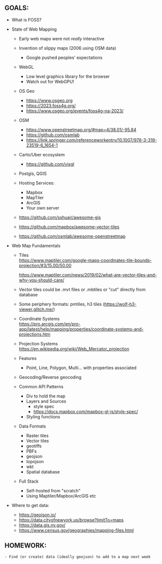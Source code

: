 ## GOALS:

- What is FOSS?
- State of Web Mapping
    - Early web maps were not *really* interactive
    - Invention of slippy maps (2006 using OSM data)
        - Google pushed peoples' expectations
    - WebGL
        - Low level graphics library for the browser
        - Watch out for WebGPU!
    - OS Geo
        - https://www.osgeo.org
        - https://2023.foss4g.org/
        - https://www.osgeo.org/events/foss4g-na-2023/
    - OSM  
        - https://www.openstreetmap.org/#map=4/38.01/-95.84  
        - https://github.com/osmlab  
        - https://link.springer.com/referenceworkentry/10.1007/978-3-319-23519-6_1654-1  
    - Carto/Uber ecosystem
        - https://github.com/visgl  
    - Postgis, QGIS
    - Hosting Services:
        - Mapbox
        - MapTiler
        - ArcGIS
        - Your own server

    - https://github.com/sshuair/awesome-gis
    - https://github.com/mapbox/awesome-vector-tiles
    - https://github.com/osmlab/awesome-openstreetmap

- Web Map Fundamentals
    - Tiles  
        https://www.maptiler.com/google-maps-coordinates-tile-bounds-projection/#3/15.00/50.00

        https://www.maptiler.com/news/2019/02/what-are-vector-tiles-and-why-you-should-care/
        

    - Vector tiles could be .mvt files or .mbtiles or "cut" directly from database
    - Some periphery formats: pmtiles, h3 tiles (https://wolf-h3-viewer.glitch.me/)

    - Coordinate Systems  
        https://pro.arcgis.com/en/pro-app/latest/help/mapping/properties/coordinate-systems-and-projections.htm
    - Projection Systems
        https://en.wikipedia.org/wiki/Web_Mercator_projection

    - Features
        - Point, Line, Polygon, Multi... with properties associated

    - Geocoding/Reverse geocoding

    - Common API Patterns
        - Div to hold the map
        - Layers and Sources
            - style spec
            - https://docs.mapbox.com/mapbox-gl-js/style-spec/
        - Styling functions

    - Data Formats
        - Raster tiles
        - Vector tiles
        - geotiffs
        - PBFs
        - geojson
        - topojson
        - wkt
        - Spatial database

    - Full Stack
        - Self-hosted from "scratch"
        - Using Maptiler/Mapbox/ArcGIS etc

- Where to get data:
    - https://geojson.io/
    - https://data.cityofnewyork.us/browse?limitTo=maps
    - https://data.gis.ny.gov/
    - https://www.census.gov/geographies/mapping-files.html
    

## HOMEWORK:
    - Find (or create) data (ideally geojson) to add to a map next week